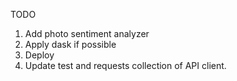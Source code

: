 TODO
1. Add photo sentiment analyzer
2. Apply dask if possible
3. Deploy
4. Update test and requests collection of API client.